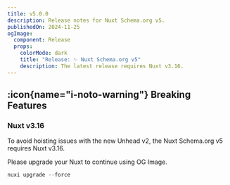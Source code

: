 ```yaml
---
title: v5.0.0
description: Release notes for Nuxt Schema.org v5.
publishedOn: 2024-11-25
ogImage:
  component: Release
  props:
    colorMode: dark
    title: "Release: ✨ Nuxt Schema.org v5"
    description: The latest release requires Nuxt v3.16.
---
```


## :icon{name="i-noto-warning"} Breaking Features

### Nuxt v3.16

To avoid hoisting issues with the new Unhead v2, the Nuxt Schema.org v5 requires Nuxt v3.16.

Please upgrade your Nuxt to continue using OG Image.

```ts
nuxi upgrade --force
```
